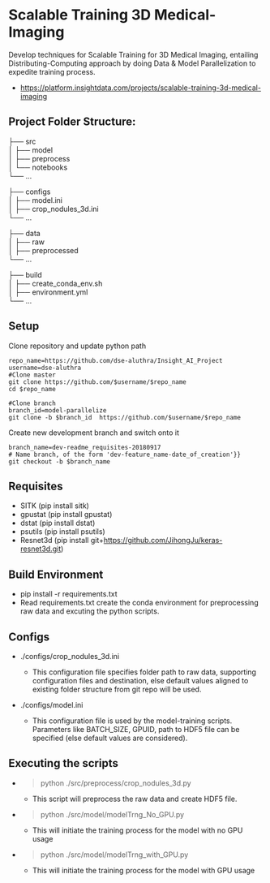 # Scalable Training 3D Medical-Imaging
Develop techniques for Scalable Training for 3D Medical Imaging, entailing Distributing-Computing approach by doing Data & Model Parallelization to expedite training process.
- https://platform.insightdata.com/projects/scalable-training-3d-medical-imaging


## Project Folder Structure:

├── src                    
│   ├── model          
│   ├── preprocess         
│   └── notebooks                
└── ...


├── configs                    
│   ├── model.ini          
│   ├── crop_nodules_3d.ini                    
└── ...


├── data                    
│   ├── raw          
│   ├── preprocessed                   
└── ...


├── build                    
│   ├── create_conda_env.sh          
│   ├── environment.yml                   
└── ...

## Setup
Clone repository and update python path
```
repo_name=https://github.com/dse-aluthra/Insight_AI_Project
username=dse-aluthra
#Clone master
git clone https://github.com/$username/$repo_name
cd $repo_name

#Clone branch
branch_id=model-parallelize
git clone -b $branch_id  https://github.com/$username/$repo_name

```
Create new development branch and switch onto it
```
branch_name=dev-readme_requisites-20180917
# Name branch, of the form 'dev-feature_name-date_of_creation'}}
git checkout -b $branch_name
```

## Requisites
- SITK (pip install sitk)
- gpustat (pip install gpustat)
- dstat (pip install dstat)
- psutils (pip install psutils)
- Resnet3d  (pip install git+https://github.com/JihongJu/keras-resnet3d.git)

## Build Environment
 - pip install -r requirements.txt
  - Read requirements.txt  create the conda environment for preprocessing raw data and excuting the python scripts.

## Configs
- ./configs/crop_nodules_3d.ini
  - This configuration file specifies folder path to raw data, supporting configuration files and destination, else default values aligned to existing folder structure from git repo will be used.

- ./configs/model.ini
  - This configuration file is used by the model-training scripts. Parameters like BATCH_SIZE, GPUID, path to HDF5 file can be specified (else default values are considered).

## Executing the scripts
- > python ./src/preprocess/crop_nodules_3d.py
  - This script will preprocess the raw data and create HDF5 file.

- > python ./src/model/modelTrng_No_GPU.py
  - This will initiate the training process for the model with no GPU usage

- > python ./src/model/modelTrng_with_GPU.py
  - This will initiate the training process for the model with GPU usage
